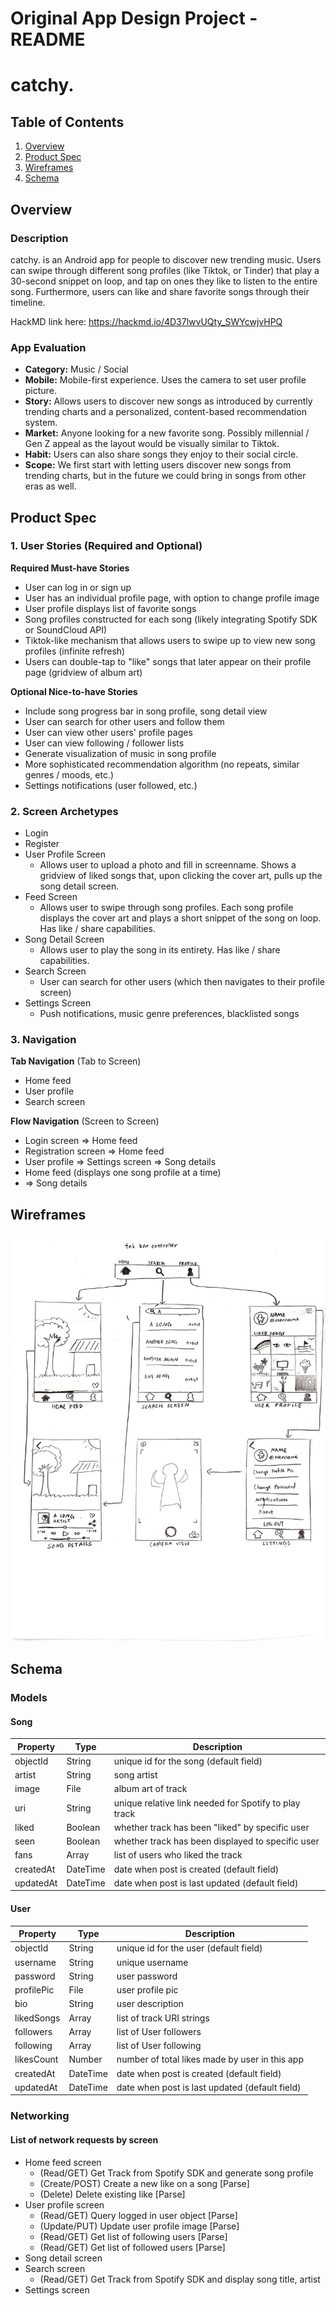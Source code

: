 Original App Design Project - README 
===

# catchy.

## Table of Contents
1. [Overview](#Overview)
1. [Product Spec](#Product-Spec)
1. [Wireframes](#Wireframes)
2. [Schema](#Schema)

## Overview
### Description
catchy. is an Android app for people to discover new trending music. Users can swipe through different song profiles (like Tiktok, or Tinder) that play a 30-second snippet on loop, and tap on ones they like to listen to the entire song. Furthermore, users can like and share favorite songs through their timeline.  

HackMD link here: https://hackmd.io/4D37lwvUQty_SWYcwjvHPQ

### App Evaluation

- **Category:** Music / Social
- **Mobile:** Mobile-first experience. Uses the camera to set user profile picture.
- **Story:** Allows users to discover new songs as introduced by currently trending charts and a personalized, content-based recommendation system.  
- **Market:** Anyone looking for a new favorite song. Possibly millennial / Gen Z appeal as the layout would be visually similar to Tiktok. 
- **Habit:** Users can also share songs they enjoy to their social circle. 
- **Scope:** We first start with letting users discover new songs from trending charts, but in the future we could bring in songs from other eras as well.    

## Product Spec

### 1. User Stories (Required and Optional)

**Required Must-have Stories**

* User can log in or sign up
* User has an individual profile page, with option to change profile image
* User profile displays list of favorite songs
* Song profiles constructed for each song (likely integrating Spotify SDK or SoundCloud API)
* Tiktok-like mechanism that allows users to swipe up to view new song profiles (infinite refresh)
* Users can double-tap to "like" songs that later appear on their profile page (gridview of album art)

**Optional Nice-to-have Stories**

* Include song progress bar in song profile, song detail view
* User can search for other users and follow them
* User can view other users' profile pages
* User can view following / follower lists
* Generate visualization of music in song profile
* More sophisticated recommendation algorithm (no repeats, similar genres / moods, etc.)
* Settings notifications (user followed, etc.)

### 2. Screen Archetypes

* Login
* Register
* User Profile Screen
    * Allows user to upload a photo and fill in screenname. Shows a gridview of liked songs that, upon clicking the cover art, pulls up the song detail screen. 
* Feed Screen
    * Allows user to swipe through song profiles. Each song profile displays the cover art and plays a short snippet of the song on loop. Has like / share capabilities.
* Song Detail Screen
    * Allows user to play the song in its entirety. Has like / share capabilities.
* Search Screen
    *  User can search for other users (which then navigates to their profile screen)
* Settings Screen
    * Push notifications, music genre preferences, blacklisted songs

### 3. Navigation

**Tab Navigation** (Tab to Screen)

* Home feed
* User profile
* Search screen

**Flow Navigation** (Screen to Screen)

* Login screen
  => Home feed
* Registration screen
  => Home feed
* User profile
  => Settings screen
  => Song details
* Home feed (displays one song profile at a time)
* => Song details

## Wireframes
<img src="wireframe.jpg" width=600>

## Schema 
### Models

#### Song

   | Property      | Type     | Description |
   | ------------- | -------- | ------------|
   | objectId      | String   | unique id for the song (default field) |
   | artist        | String | song artist |
   | image         | File     | album art of track |
   | uri       | String   | unique relative link needed for Spotify to play track |
   | liked    | Boolean   | whether track has been "liked" by specific user |
   | seen    | Boolean   | whether track has been displayed to specific user |
   | fans       | Array<User>  | list of users who liked the track |
   | createdAt     | DateTime | date when post is created (default field) |
   | updatedAt     | DateTime | date when post is last updated (default field) |
   
   

#### User
   | Property      | Type     | Description |
   | ------------- | -------- | ------------|
   | objectId      | String   | unique id for the user (default field) |
   | username        | String| unique username |
   | password       | String| user password |
   | profilePic         | File     | user profile pic |
   | bio       | String   | user description |
   | likedSongs       | Array<Song>   | list of track URI strings |
   | followers       | Array<User>   | list of User followers |
   | following      | Array<User>   | list of User following |
   | likesCount    | Number   | number of total likes made by user in this app |
   | createdAt     | DateTime | date when post is created (default field) |
   | updatedAt     | DateTime | date when post is last updated (default field) |


### Networking
#### List of network requests by screen
   - Home feed screen
      - (Read/GET) Get Track from Spotify SDK and generate song profile
      - (Create/POST) Create a new like on a song [Parse]
      - (Delete) Delete existing like [Parse]
   - User profile screen
      - (Read/GET) Query logged in user object [Parse]
      - (Update/PUT) Update user profile image [Parse]
      - (Read/GET) Get list of following users [Parse]
      - (Read/GET) Get list of followed users [Parse]
   - Song detail screen
   - Search screen
      - (Read/GET) Get Track from Spotify SDK and display song title, artist
   - Settings screen
